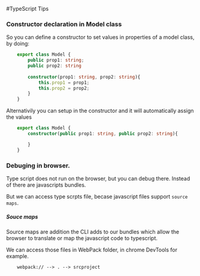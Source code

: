 #TypeScript Tips

### Constructor declaration in Model class
So you can define a constructor to set values in properties of a model class, by doing:
```ts
    export class Model {
        public prop1: string;
        public prop2: string
    
        constructor(prop1: string, prop2: string){
            this.prop1 = prop1;
            this.prop2 = prop2;
        }
    }
```
Alternativily you can setup in the constructor and it will automatically assign the values 
```ts
    export class Model {
        constructor(public prop1: string, public prop2: string){

        }
    }
```

### Debuging in browser.
Type script does not run on the browser, but you can debug there. Instead of there are javascripts bundles.

But we can access type scrpts file, becase javascript files support ```source maps```.

##### Souce maps
Source maps are addition the CLI adds to our bundles which allow the browser to translate or map the javascript code to typescript.

We can access those files in WebPack folder, in chrome DevTools for example.
```
    webpack:// --> . --> srcproject
```
